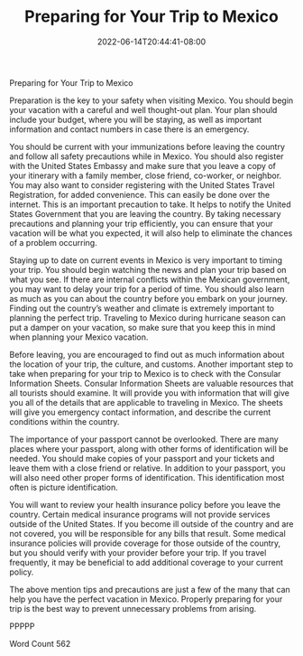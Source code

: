 ﻿---
title: "Preparing for Your Trip to Mexico"
date: 2022-06-14T20:44:41-08:00
description: "Mexico Vacations Tips for Web Success"
featured_image: "/images/Mexico Vacations.jpg"
tags: ["Mexico Vacations"]
---

Preparing for Your Trip to Mexico

Preparation is the key to your safety when visiting Mexico.  You should begin your vacation with a careful and well thought-out plan.  Your plan should include your budget, where you will be staying, as well as important information and contact numbers in case there is an emergency.  

You should be current with your immunizations before leaving the country and follow all safety precautions while in Mexico.  You should also register with the United States Embassy and make sure that you leave a copy of your itinerary with a family member, close friend, co-worker, or neighbor.  You may also want to consider registering with the United States Travel Registration, for added convenience. This can easily be done over the internet.  This is an important precaution to take.  It helps to notify the United States Government that you are leaving the country.  By taking necessary precautions and planning your trip efficiently, you can ensure that your vacation will be what you expected, it will also help to eliminate the chances of a problem occurring. 

Staying up to date on current events in Mexico is very important to timing your trip.  You should begin watching the news and plan your trip based on what you see.  If there are internal conflicts within the Mexican government, you may want to delay your trip for a period of time.  You should also learn as much as you can about the country before you embark on your journey.  Finding out the country’s weather and climate is extremely important to planning the perfect trip.  Traveling to Mexico during hurricane season can put a damper on your vacation, so make sure that you keep this in mind when planning your Mexico vacation. 

Before leaving, you are encouraged to find out as much information about the location of your trip, the culture, and customs.  Another important step to take when preparing for your trip to Mexico is to check with the Consular Information Sheets.  Consular Information Sheets are valuable resources that all tourists should examine.  It will provide you with information that will give you all of the details that are applicable to traveling in Mexico.  The sheets will give you emergency contact information, and describe the current conditions within the country.  

The importance of your passport cannot be overlooked.  There are many places where your passport, along with other forms of identification will be needed.  You should make copies of your passport and your tickets and leave them with a close friend or relative.  In addition to your passport, you will also need other proper forms of identification. This identification most often is picture identification.

You will want to review your health insurance policy before you leave the country.  Certain medical insurance programs will not provide services outside of the United States.  If you become ill outside of the country and are not covered, you will be responsible for any bills that result.  Some medical insurance policies will provide coverage for those outside of the country, but you should verify with your provider before your trip.  If you travel frequently, it may be beneficial to add additional coverage to your current policy.  

The above mention tips and precautions are just a few of the many that can help you have the perfect vacation in Mexico.  Properly preparing for your trip is the best way to prevent unnecessary problems from arising.

PPPPP

Word Count 562

